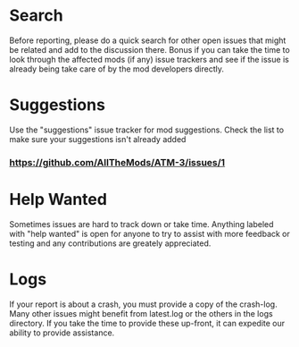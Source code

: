 # Search
Before reporting, please do a quick search for other open issues that might be related and add to the discussion there. Bonus if you can take the time to look through the affected mods (if any) issue trackers and see if the issue is already being take care of by the mod developers directly.



# Suggestions
Use the "suggestions" issue tracker for mod suggestions. Check the list to make sure your suggestions isn't already added
### https://github.com/AllTheMods/ATM-3/issues/1



# Help Wanted
Sometimes issues are hard to track down or take time. Anything labeled with "help wanted" is open for anyone to try to assist with more feedback or testing and any contributions are greately appreciated.



# Logs
If your report is about a crash, you must provide a copy of the crash-log. Many other issues might benefit from latest.log or the others in the logs directory. If you take the time to provide these up-front, it can expedite our ability to provide assistance.
